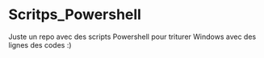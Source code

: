 # Scritps_Powershell

Juste un repo avec des scripts Powershell pour triturer Windows avec des lignes des codes :)
